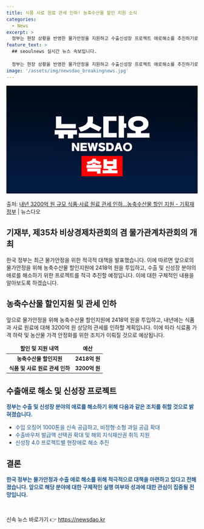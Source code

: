 ```yaml
---
title: 식품 사료 원료 관세 인하! 농축수산물 할인 지원 소식
categories:
  - News
excerpt: >
  정부는 현장 상황을 반영한 물가안정을 지원하고 수출신성장 프로젝트 애로해소를 추진하기로 했다.  이를 위해 …
feature_text: >
  ## seoulnews 실시간 뉴스 속보입니다.

  정부는 현장 상황을 반영한 물가안정을 지원하고 수출신성장 프로젝트 애로해소를 추진하기로 했다.  이를 위해 …
image: '/assets/img/newsdao_breakingnews.jpg'
---
```


![뉴스다오 속보](/assets/img/newsdao_breakingnews.jpg)

<p>출처: <a href="https://newsdao.kr/2863" rel="dofollow">내년 3200억 원 규모 식품·사료 원료 관세 인하…농축수산물 할인 지원 - 기획재정부</a> | 뉴스다오</p>

<h2 data-ke-size="size26"><b>기재부, 제35차 비상경제차관회의 겸 물가관계차관회의</b> 개최</h2>
<p data-ke-size="size16">한국 정부는 최근 물가안정을 위한 적극적 대책을 발표했습니다. 이에 따르면 앞으로의 물가안정을 위해 농축수산물 할인지원에 2418억 원을 투입하고, 수출 및 신성장 분야의 애로를 해소하기 위한 프로젝트를 적극 추진할 예정입니다. 이에 대한 구체적인 내용을 알아보도록 하겠습니다.</p>

<h2 data-ke-size="size24"><b>농축수산물 할인지원 및 관세 인하</b></h2>
<p data-ke-size="size16">앞으로 물가안정을 위해 농축수산물 할인지원에 2418억 원을 투입하고, 내년에는 식품과 사료 원료에 대해 3200억 원 상당의 관세를 인하할 계획입니다. 이에 따라 식료품 가격 하락 및 농산물 가격 안정화를 위한 조치가 이뤄질 것으로 예상됩니다.</p>

<table>
<thead>
<tr>
<td style="text-align: center; height: 17px;"><b>할인 및 지원 내역</b></td>
<td style="text-align: center; height: 17px;"><b>예산</b></td>
</tr>
</thead>
<tbody>
<tr>
<td style="text-align: center; height: 17px;"><b>농축수산물 할인지원</b></td>
<td style="text-align: center; height: 17px;"><b>2418억 원</b></td>
</tr>
<tr>
<td style="text-align: center; height: 17px;"><b>식품 및 사료 원료 관세 인하</b></td>
<td style="text-align: center; height: 17px;"><b>3200억 원</b></td>
</tr>
</tbody>
</table>

<h2><b>수출애로 해소 및 신성장 프로젝트</b></h2>
<p><b><span style="color: #1a5490;">정부는 수출 및 신성장 분야의 애로를 해소하기 위해 다음과 같은 조치를 취할 것으로 밝혀졌습니다.</span></b>
<ul>
<li><span style="color: #1a5490;">수입 오징어 1000톤을 신속 공급하고, 비정형·소형 과일 공급 확대</span></li>
<li><span style="color: #1a5490;">수출바우처 발급액 선택권 확대 및 해외 지식재산권 취득 지원</span></li>
<li><span style="color: #1a5490;">신성장 4.0 프로젝트별 현장애로 해소 추진</span></li>
</ul>
</p>

<h2><b>결론</b></h2>
<p><b><span style="color: #1a5490;">한국 정부는 물가안정과 수출 애로 해소를 위해 적극적으로 대책을 마련하고 있다고 전해졌습니다. 앞으로 해당 분야에 대한 구체적인 실행 여부와 성과에 대한 관심이 집중될 전망입니다.</span></b></p>

<p data-ke-size="size16">&nbsp;</p> 

신속 뉴스 바로가기 👉 <a href="https://newsdao.kr" rel="dofollow">https://newsdao.kr</a>



